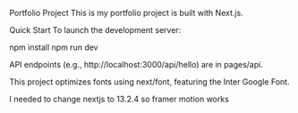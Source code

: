 Portfolio Project
This is my portfolio project is built with Next.js.

Quick Start
To launch the development server:

npm install
npm run dev

API endpoints (e.g., http://localhost:3000/api/hello) are in pages/api.

This project optimizes fonts using next/font, featuring the Inter Google Font.

I needed to change nextjs to 13.2.4 so framer motion works
